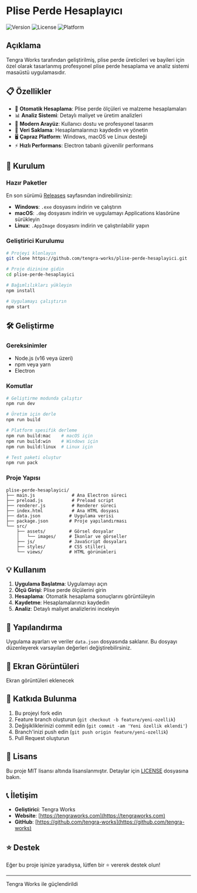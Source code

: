 # Plise Perde Hesaplayıcı

![Version](https://img.shields.io/badge/version-2.0.0-blue.svg)
![License](https://img.shields.io/badge/license-MIT-green.svg)
![Platform](https://img.shields.io/badge/platform-Windows%20%7C%20macOS%20%7C%20Linux-lightgrey.svg)

## Açıklama

Tengra Works tarafından geliştirilmiş, plise perde üreticileri ve bayileri için özel olarak tasarlanmış profesyonel plise perde hesaplama ve analiz sistemi masaüstü uygulamasıdır.

## 📋 Özellikler

- 🧮 **Otomatik Hesaplama**: Plise perde ölçüleri ve malzeme hesaplamaları
- 📊 **Analiz Sistemi**: Detaylı maliyet ve üretim analizleri
- 🎨 **Modern Arayüz**: Kullanıcı dostu ve profesyonel tasarım
- 💾 **Veri Saklama**: Hesaplamalarınızı kaydedin ve yönetin
- 🖥️ **Çapraz Platform**: Windows, macOS ve Linux desteği
- ⚡ **Hızlı Performans**: Electron tabanlı güvenilir performans

## 🚀 Kurulum

### Hazır Paketler

En son sürümü [Releases](https://github.com/tengra-works/plise-perde-hesaplayici/releases) sayfasından indirebilirsiniz:

- **Windows**: `.exe` dosyasını indirin ve çalıştırın
- **macOS**: `.dmg` dosyasını indirin ve uygulamayı Applications klasörüne sürükleyin  
- **Linux**: `.AppImage` dosyasını indirin ve çalıştırılabilir yapın

### Geliştirici Kurulumu

```bash
# Projeyi klonlayın
git clone https://github.com/tengra-works/plise-perde-hesaplayici.git

# Proje dizinine gidin
cd plise-perde-hesaplayici

# Bağımlılıkları yükleyin
npm install

# Uygulamayı çalıştırın
npm start
```

## 🛠️ Geliştirme

### Gereksinimler

- Node.js (v16 veya üzeri)
- npm veya yarn
- Electron

### Komutlar

```bash
# Geliştirme modunda çalıştır
npm run dev

# Üretim için derle
npm run build

# Platform spesifik derleme
npm run build:mac    # macOS için
npm run build:win    # Windows için  
npm run build:linux  # Linux için

# Test paketi oluştur
npm run pack
```

### Proje Yapısı

```text
plise-perde-hesaplayici/
├── main.js              # Ana Electron süreci
├── preload.js           # Preload script
├── renderer.js          # Renderer süreci
├── index.html           # Ana HTML dosyası
├── data.json           # Uygulama verisi
├── package.json        # Proje yapılandırması
└── src/
    ├── assets/         # Görsel dosyalar
    │   └── images/     # İkonlar ve görseller
    ├── js/             # JavaScript dosyaları
    ├── styles/         # CSS stilleri
    └── views/          # HTML görünümleri
```

## 💡 Kullanım

1. **Uygulama Başlatma**: Uygulamayı açın
2. **Ölçü Girişi**: Plise perde ölçülerini girin
3. **Hesaplama**: Otomatik hesaplama sonuçlarını görüntüleyin
4. **Kaydetme**: Hesaplamalarınızı kaydedin
5. **Analiz**: Detaylı maliyet analizlerini inceleyin

## 🔧 Yapılandırma

Uygulama ayarları ve veriler `data.json` dosyasında saklanır. Bu dosyayı düzenleyerek varsayılan değerleri değiştirebilirsiniz.

## 📸 Ekran Görüntüleri

Ekran görüntüleri eklenecek

## 🤝 Katkıda Bulunma

1. Bu projeyi fork edin
2. Feature branch oluşturun (`git checkout -b feature/yeni-ozellik`)
3. Değişikliklerinizi commit edin (`git commit -am 'Yeni özellik eklendi'`)
4. Branch'inizi push edin (`git push origin feature/yeni-ozellik`)
5. Pull Request oluşturun

## 📄 Lisans

Bu proje MIT lisansı altında lisanslanmıştır. Detaylar için [LICENSE](LICENSE) dosyasına bakın.

## 📞 İletişim

- **Geliştirici**: Tengra Works
- **Website**: [https://tengraworks.com](https://tengraworks.com)
- **GitHub**: [https://github.com/tengra-works](https://github.com/tengra-works)

## ⭐ Destek

Eğer bu proje işinize yaradıysa, lütfen bir ⭐ vererek destek olun!

---

Tengra Works ile güçlendirildi
